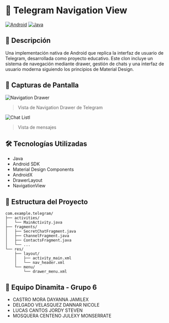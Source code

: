 # 📱 Telegram Navigation View

[![Android](https://img.shields.io/badge/Android-3DDC84?style=for-the-badge&logo=android&logoColor=white)](https://www.android.com)
[![Java](https://img.shields.io/badge/Java-ED8B00?style=for-the-badge&logo=openjdk&logoColor=white)](https://www.java.com)

## 📝 Descripción
Una implementación nativa de Android que replica la interfaz de usuario de Telegram, desarrollada como proyecto educativo. Este clon incluye un sistema de navegación mediante drawer, gestión de chats y una interfaz de usuario moderna siguiendo los principios de Material Design.



## 📸 Capturas de Pantalla
![Navigation Drawer](https://github.com/user-attachments/assets/c0d64c28-ad50-45b8-9594-eb9956c19232)

> Vista de Navigation Drawer de Telegram
> 
![Chat Listl](https://github.com/user-attachments/assets/af4cbd8b-6395-4663-8adf-fe0412df307f)


> Vista de mensajes



## 🛠️ Tecnologías Utilizadas
- Java
- Android SDK
- Material Design Components
- AndroidX
- DrawerLayout
- NavigationView

## 📁 Estructura del Proyecto
```
com.example.telegram/
├── activities/
│   └── MainActivity.java
├── fragments/
│   ├── SecretChatFragment.java
│   ├── ChannelFragment.java
│   ├── ContactsFragment.java
│   └── ...
└── res/
    ├── layout/
    │   ├── activity_main.xml
    │   └── nav_header.xml
    └── menu/
        └── drawer_menu.xml
```

## 👥 Equipo Dinamita - Grupo 6
* CASTRO MORA DAYANNA JAMILEX
* DELGADO VELASQUEZ DANNAR NICOLE
* LUCAS CANTOS JORDY STEVEN
* MOSQUERA CENTENO JULEXY MONSERRATE



